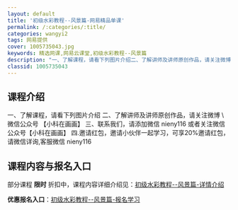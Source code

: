 ```yaml
---
layout: default
title: '初级水彩教程--风景篇-网易精品单课'
permalink: /:categories/:title/
categories: wangyi2
tags: 网易提供
cover: 1005735043.jpg
keywords: 精选网课,网易云课堂,初级水彩教程--风景篇
description: "一、了解课程，请看下列图片介绍二、了解讲师及讲师原创作品，请关注微博微信公众号【小科在画画】三、联系我们，请添加微信nieny116或者关注微信公众号【小科在画画】四.邀请红包，邀请小伙伴一"
classid: 1005735043
---
```


## 课程介绍

一、了解课程，请看下列图片介绍
二、了解讲师及讲师原创作品，请关注微博 \ 微信公众号 【小科在画画】
三、联系我们，请添加微信 nieny116  或者关注微信公众号【小科在画画】
四.邀请红包，邀请小伙伴一起学习，可享20%邀请红包，请微信详询,客服微信 nieny116

## 课程内容与报名入口

部分课程 **限时** 折扣中，课程内容详细介绍见：[初级水彩教程--风景篇-详情介绍](https://study.163.com/course/introduction/1005735043.htm?share=1&shareId=1025206652&utm_campaign=share&utm_medium=iphoneShare&utm_source=&utm_u=1025206652)

**优惠报名入口**：[初级水彩教程--风景篇-报名学习](https://study.163.com/course/introduction/1005735043.htm?share=1&shareId=1025206652&utm_campaign=share&utm_medium=iphoneShare&utm_source=&utm_u=1025206652)

